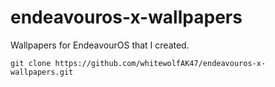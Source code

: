 # endeavouros-x-wallpapers
Wallpapers for EndeavourOS that I created.
```
git clone https://github.com/whitewolfAK47/endeavouros-x-wallpapers.git
```
